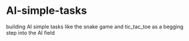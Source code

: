 # AI-simple-tasks
building AI simple tasks like the snake game and tic_tac_toe as a begging step into the AI field
